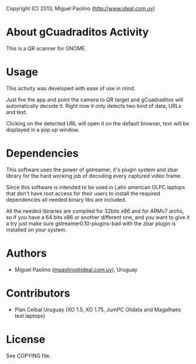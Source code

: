 Copyright (C) 2013, Miguel Paolino (http://www.ideal.com.uy)

About gCuadraditos Activity
==========================

This is a QR scanner for GNOME.


Usage
=====

This activity was developed with ease of use in mind. 

Just fire the app and point the camera to QR target and gCuadraditos will
automatically decode it. Right now it only detects two kind of data, URLs
and text.

Clicking on the detected URL will open it on the default browser, text will
be displayed in a pop up window.


Dependencies
============
This software uses the power of gstreamer, it's plugin system and zbar library
for the hard working job of decoding every captured video frame.

Since this software is intended to be used in Latin american OLPC laptops
that don't have root access for their users to install the required dependencies
all needed binary libs are included.

All the needed libraries are compiled for 32bits x86 and for ARMv7 archs,
so if you have a 64 bits x86 or another different one, and you want to give
it a try just make sure gstreamer0.10-plugins-bad with the zbar plugin is installed
on your system.


Authors
=======
* Miguel Paolino (mpaolino@ideal.com.uy), Uruguay


Contributors
============
* Plan Ceibal Uruguay (XO 1.5, XO 1.75, JumPC Olidata and Magalhaes test laptops)


License
=======
See COPYING file.

